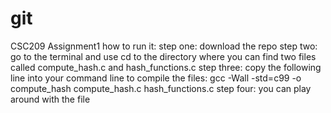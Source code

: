 # git
CSC209 Assignment1
how to run it:
step one: download the repo
step two: go to the terminal and use cd to the directory where you can find two files called compute_hash.c and hash_functions.c
step three: copy the following line into your command line to compile the files: gcc -Wall -std=c99 -o compute_hash compute_hash.c hash_functions.c
step four: you can play around with the file


